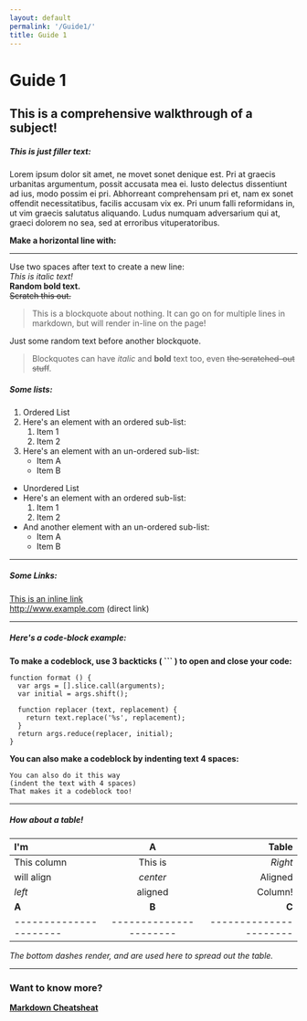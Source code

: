 ```yaml
---
layout: default
permalink: '/Guide1/'
title: Guide 1
---
```

Guide 1
=======

This is a comprehensive walkthrough of a subject!
-------------------------------------------------

##### This is just filler text:

Lorem ipsum dolor sit amet, ne movet sonet denique est. Pri at graecis urbanitas argumentum, possit accusata mea ei. Iusto delectus dissentiunt ad ius, modo possim ei pri. Abhorreant comprehensam pri et, nam ex sonet offendit necessitatibus, facilis accusam vix ex. Pri unum falli reformidans in, ut vim graecis salutatus aliquando. Ludus numquam adversarium qui at, graeci dolorem no sea, sed at erroribus vituperatoribus.

**Make a horizontal line with:**

---

Use two spaces after text to create a new line:  
*This is italic text!*  
**Random bold text.**  
~~Scratch this out.~~

> This is a blockquote about nothing.
> It can go on for multiple lines in markdown,
> but will render in-line on the page!

Just some random text before another blockquote.

> Blockquotes can have *italic* and **bold** text too,
> even ~~the scratched-out stuff~~.

##### Some lists:

1. Ordered List
2. Here's an element with an ordered sub-list:
	1. Item 1
	2. Item 2
3. Here's an element with an un-ordered sub-list:
	* Item A
	* Item B

* Unordered List
* Here's an element with an ordered sub-list:
	1. Item 1
	2. Item 2
* And another element with an un-ordered sub-list:
	* Item A
	* Item B

---

##### Some Links:

[This is an inline link](http://www.example.com)  
http://www.example.com (direct link)

---

##### Here's a code-block example:

**To make a codeblock, use 3 backticks ( ``` ) to open and close your code:**

```
function format () {
  var args = [].slice.call(arguments);
  var initial = args.shift();

  function replacer (text, replacement) {
    return text.replace('%s', replacement);
  }
  return args.reduce(replacer, initial);
}
```

**You can also make a codeblock by indenting text 4 spaces:**

    You can also do it this way
    (indent the text with 4 spaces)
    That makes it a codeblock too!

---

##### How about a table!

| I'm                    | A                      | Table                  |
|:---------------------- |:---------------------: | ----------------------:|
| This column            | This is                | *Right*                |
| will align             | *center*               | Aligned                |
| *left*                 | aligned                | Column!                |
| **A**                  | **B**                  | **C**                  |
| ---------------------- | ---------------------- | ---------------------- |

*The bottom dashes render, and are used here to spread out the table.*

---

### Want to know more?

**[Markdown Cheatsheat](https://github.com/adam-p/markdown-here/wiki/Markdown-Here-Cheatsheet)**